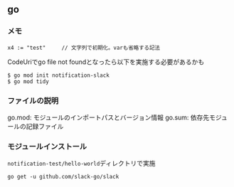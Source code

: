 
## go

### メモ
`x4 := "test"     // 文字列で初期化。varも省略する記法`

CodeUriでgo file not foundとなったら以下を実施する必要があるかも
```
$ go mod init notification-slack
$ go mod tidy
```

### ファイルの説明
go.mod: モジュールのインポートパスとバージョン情報
go.sum: 依存先モジュールの記録ファイル

### モジュールインストール
`notification-test/hello-world`ディレクトリで実施

```
go get -u github.com/slack-go/slack
```

